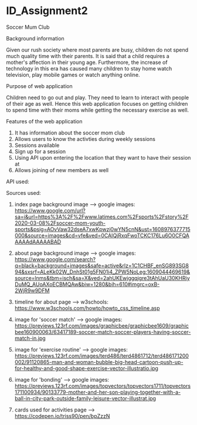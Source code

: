 # ID_Assignment2
Soccer Mum Club

Background information

Given our rush society where most parents are busy, children do not spend much quality time with their parents. It is said that a child requires
a mother's affection in their young age. Furthermore, the increase
of technology in this era has caused many children to stay home watch television, play mobile games or watch anything online. 

Purpose of web application

Children need to go out and play. They need to learn to interact with people of their age as well. Hence this web application focuses on getting children to spend time with their moms while getting the necessary exercise as well.

Features of the web application
1. It has information about the soccer mom club
2. Allows users to know the activties during weekly sessions
3. Sessions available 
4. Sign up for a session
5. Using API upon entering the location that they want to have their session at 
6. Allows joining of new members as well

API used:



Sources used:
1. index page background image --> google images: https://www.google.com/url?sa=i&url=https%3A%2F%2Fwww.latimes.com%2Fsports%2Fstory%2F2020-03-08%2Fsoccer-mom-youth-sports&psig=AOvVaw32dseA7xwKpwzj0wYN5cnN&ust=1608976377715000&source=images&cd=vfe&ved=0CAIQjRxqFwoTCKC176Lu6O0CFQAAAAAdAAAAABAD

2. about page background image --> google images: https://www.google.com/search?q=black+background+images&safe=active&rlz=1C1CHBF_enSG893SG894&sxsrf=ALeKk02W_DnhSt01g5FN01i4_ZPW5NoLeg:1609044469619&source=lnms&tbm=isch&sa=X&ved=2ahUKEwjggqjgre3tAhUaU30KHRiyDuMQ_AUoAXoECBMQAw&biw=1280&bih=610#imgrc=oxB-2WjR9w9DFM

3. timeline for about page --> w3schools: https://www.w3schools.com/howto/howto_css_timeline.asp

4. image for 'soccer match' --> google images: https://previews.123rf.com/images/graphicbee/graphicbee1609/graphicbee160900063/63417189-soccer-match-soccer-players-having-soccer-match-in.jpg

5. image for 'exercise routine' --> google images: https://previews.123rf.com/images/terd486/terd4861712/terd486171200002/91120865-man-and-woman-bubble-big-head-cartoon-push-up-for-healthy-and-good-shape-exercise-vector-illustratio.jpg

6. image for 'bonding' --> google images: https://previews.123rf.com/images/topvectors/topvectors1711/topvectors171100934/90133779-mother-and-her-son-playing-together-with-a-ball-in-city-park-outside-family-leisure-vector-illustrat.jpg

7. cards used for activities page --> https://codepen.io/triss90/pen/bpZzzN




